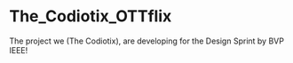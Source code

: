 # The_Codiotix_OTTflix
The project we (The Codiotix), are developing for the Design Sprint by BVP IEEE!
